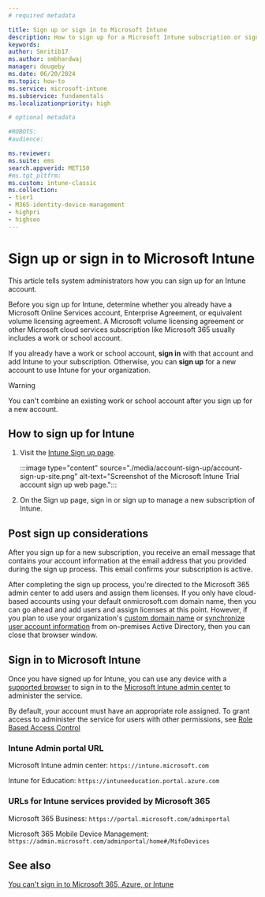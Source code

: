 ```yaml
---
# required metadata

title: Sign up or sign in to Microsoft Intune
description: How to sign up for a Microsoft Intune subscription or sign in to start with your subscription.
keywords:
author: Smritib17
ms.author: smbhardwaj
manager: dougeby
ms.date: 06/20/2024
ms.topic: how-to
ms.service: microsoft-intune
ms.subservice: fundamentals
ms.localizationpriority: high

# optional metadata

#ROBOTS:
#audience:

ms.reviewer:
ms.suite: ems
search.appverid: MET150
#ms.tgt_pltfrm:
ms.custom: intune-classic
ms.collection:
- tier1
- M365-identity-device-management
- highpri
- highseo
---
```



# Sign up or sign in to Microsoft Intune

This article tells system administrators how you can sign up for an Intune account.

Before you sign up for Intune, determine whether you already have a Microsoft Online Services account, Enterprise Agreement, or equivalent volume licensing agreement. A Microsoft volume licensing agreement or other Microsoft cloud services subscription like Microsoft 365 usually includes a work or school account.

If you already have a work or school account, **sign in** with that account and add Intune to your subscription. Otherwise, you can **sign up** for a new account to use Intune for your organization.

>[!WARNING]
>You can't combine an existing work or school account after you sign up for a new account.

## How to sign up for Intune

1. Visit the [Intune Sign up page](https://admin.microsoft.com/Signup/Signup.aspx?OfferId=40BE278A-DFD1-470a-9EF7-9F2596EA7FF9&dl=INTUNE_A&ali=1#0%20).

   :::image type="content" source="./media/account-sign-up/account-sign-up-site.png" alt-text="Screenshot of the Microsoft Intune Trial account sign up web page.":::

2. On the Sign up page, sign in or sign up to manage a new subscription of Intune.

## Post sign up considerations

After you sign up for a new subscription, you receive an email message that contains your account information at the email address that you provided during the sign up process. This email confirms your subscription is active.

After completing the sign up process, you're directed to the Microsoft 365 admin center to add users and assign them licenses. If you only have cloud-based accounts using your default onmicrosoft.com domain name, then you can go ahead and add users and assign licenses at this point. However, if you plan to use your organization's [custom domain name](custom-domain-name-configure.md) or [synchronize user account information](users-add.md#sync-active-directory-and-add-users-to-intune) from on-premises Active Directory, then you can close that browser window.

## Sign in to Microsoft Intune

Once you have signed up for Intune, you can use any device with a [supported browser](supported-devices-browsers.md#intune-supported-web-browsers) to sign in to the [Microsoft Intune admin center](https://go.microsoft.com/fwlink/?linkid=2109431) to administer the service.

By default, your account must have an appropriate role assigned. To grant access to administer the service for users with other permissions, see [Role Based Access Control](role-based-access-control.md)

### Intune Admin portal URL

Microsoft Intune admin center: `https://intune.microsoft.com`

Intune for Education: `https://intuneeducation.portal.azure.com`

### URLs for Intune services provided by Microsoft 365

Microsoft 365 Business: `https://portal.microsoft.com/adminportal`

Microsoft 365 Mobile Device Management: `https://admin.microsoft.com/adminportal/home#/MifoDevices`

## See also

[You can't sign in to Microsoft 365, Azure, or Intune](https://support.microsoft.com/help/2412085)
